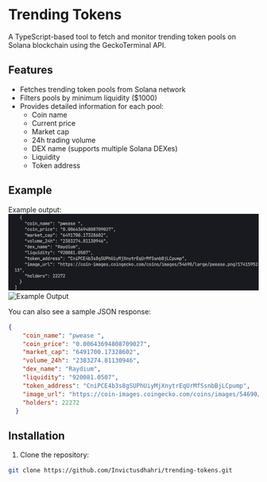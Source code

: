 # Trending Tokens

A TypeScript-based tool to fetch and monitor trending token pools on Solana blockchain using the GeckoTerminal API.

## Features

- Fetches trending token pools from Solana network
- Filters pools by minimum liquidity ($1000)
- Provides detailed information for each pool:
  - Coin name
  - Current price
  - Market cap
  - 24h trading volume
  - DEX name (supports multiple Solana DEXes)
  - Liquidity
  - Token address

## Example

Example output:
![Example Output](./example.png)
![Example Output](https://coin-images.coingecko.com/coins/images/54690/large/pwease.png?1741595213)

You can also see a sample JSON response:
```json
{
    "coin_name": "pwease ",
    "coin_price": "0.00643694808709027",
    "market_cap": "6491700.17328602",
    "volume_24h": "2383274.81130946",
    "dex_name": "Raydium",
    "liquidity": "920081.0507",
    "token_address": "CniPCE4b3s8gSUPhUiyMjXnytrEqUrMfSsnbBjLCpump",
    "image_url": "https://coin-images.coingecko.com/coins/images/54690/large/pwease.png?1741595213",
    "holders": 22272
  }
```

## Installation

1. Clone the repository:
```bash
git clone https://github.com/Invictusdhahri/trending-tokens.git